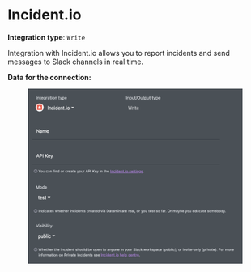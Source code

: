 # Incident.io

**Integration type**:  `Write`

Integration with Incident.io allows you to report incidents and send messages to Slack channels in real time.&#x20;

**Data for the connection:**

<figure><img src="../../.gitbook/assets/Screenshot 2024-04-23 at 18.51.32.png" alt=""><figcaption></figcaption></figure>
